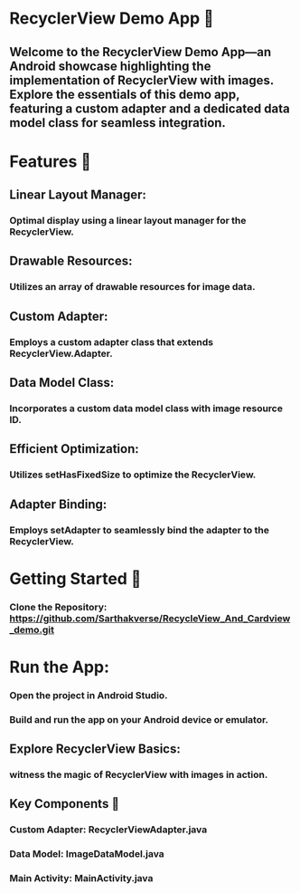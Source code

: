 # RecyclerView Demo App 📱
## Welcome to the RecyclerView Demo App—an Android showcase highlighting the implementation of RecyclerView with images. Explore the essentials of this demo app, featuring a custom adapter and a dedicated data model class for seamless integration.

# Features 🚀
## Linear Layout Manager:
### Optimal display using a linear layout manager for the RecyclerView.
## Drawable Resources:
### Utilizes an array of drawable resources for image data.
## Custom Adapter:
### Employs a custom adapter class that extends RecyclerView.Adapter.
## Data Model Class:
### Incorporates a custom data model class with image resource ID.
## Efficient Optimization:
### Utilizes setHasFixedSize to optimize the RecyclerView.
## Adapter Binding:
### Employs setAdapter to seamlessly bind the adapter to the RecyclerView.

# Getting Started 🏁
### Clone the Repository: https://github.com/Sarthakverse/RecycleView_And_Cardview_demo.git

# Run the App:
### Open the project in Android Studio.
### Build and run the app on your Android device or emulator.
## Explore RecyclerView Basics:
### witness the magic of RecyclerView with images in action.
## Key Components 🧩
### Custom Adapter: RecyclerViewAdapter.java
### Data Model: ImageDataModel.java
### Main Activity: MainActivity.java
